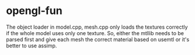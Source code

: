 # opengl-fun

The object loader in model.cpp, mesh.cpp only loads the textures correctly if the whole model uses only one texture. So, either the mtllib needs to be parsed first and give each mesh the correct material based on usemtl or it's better to use assimp.
